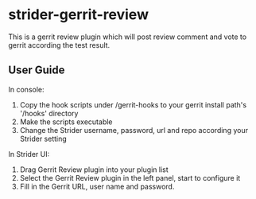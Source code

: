 # strider-gerrit-review

This is a gerrit review plugin which will post review comment and vote to gerrit 
according the test result. 

## User Guide

In console:
1. Copy the hook scripts under /gerrit-hooks to your gerrit install path's '/hooks' directory
2. Make the scripts executable
3. Change the Strider username, password, url and repo according your Strider setting

In Strider UI:
1. Drag Gerrit Review plugin into your plugin list
2. Select the Gerrit Review plugin in the left panel, start to configure it
3. Fill in the Gerrit URL, user name and password. 